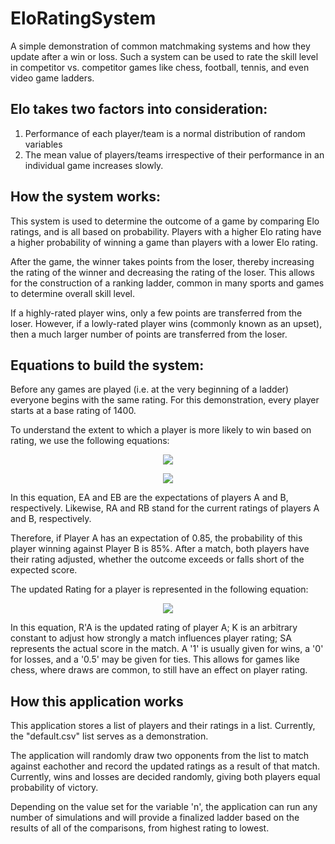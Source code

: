 # EloRatingSystem
A simple demonstration of common matchmaking systems and how they update after a win or loss. Such a system can be used to rate the skill level in competitor vs. competitor games like chess, football, tennis, and even video game ladders.
## Elo takes two factors into consideration:
1. Performance of each player/team is a normal distribution of random variables
2. The mean value of players/teams irrespective of their performance in an individual game increases slowly.
## How the system works:
  This system is used to determine the outcome of a game by comparing Elo ratings, and is all based on probability. Players with a higher Elo rating have a higher probability of winning a game than players with a lower Elo rating.

  After the game, the winner takes points from the loser, thereby increasing the rating of the winner and decreasing the rating of the loser. This allows for the construction of a ranking ladder, common in many sports and games to determine overall skill level.

  If a highly-rated player wins, only a few points are transferred from the loser. However, if a lowly-rated player wins (commonly known as an upset), then a much larger number of points are transferred from the loser.
## Equations to build the system:
  Before any games are played (i.e. at the very beginning of a ladder) everyone begins with the same rating. For this demonstration, every player starts at a base rating of 1400. 

  To understand the extent to which a player is more likely to win based on rating, we use the following equations:

<p align="center"><img src="https://user-images.githubusercontent.com/26446009/130845658-5844f567-cb79-4fe9-901b-bfb75006ca6c.png">

<p align="center"><img src="https://user-images.githubusercontent.com/26446009/130845697-36dbe75a-6460-44ee-a38c-1131373c37d0.png">

  In this equation, EA and EB are the expectations of players A and B, respectively. Likewise, RA and RB stand for the current ratings of players A and B, respectively.
  
  Therefore, if Player A has an expectation of 0.85, the probability of this player winning against Player B is 85%. After a match, both players have their rating adjusted, whether the outcome exceeds or falls short of the expected score.

  The updated Rating for a player is represented in the following equation:

<p align="center"><img src="https://user-images.githubusercontent.com/26446009/130847350-bf869e64-a347-436f-b40d-5ebdf362bc17.png">

  In this equation, R'A is the updated rating of player A; K is an arbitrary constant to adjust how strongly a match influences player rating; SA represents the actual score in the match. A '1' is usually given for wins, a '0' for losses, and a '0.5' may be given for ties. This allows for games like chess, where draws are common, to still have an effect on player rating.

## How this application works
  This application stores a list of players and their ratings in a list. Currently, the "default.csv" list serves as a demonstration. 

  The application will randomly draw two opponents from the list to match against eachother and record the updated ratings as a result of that match. Currently, wins and losses are decided randomly, giving both players equal probability of victory.

  Depending on the value set for the variable 'n', the application can run any number of simulations and will provide a finalized ladder based on the results of all of the comparisons, from highest rating to lowest.

